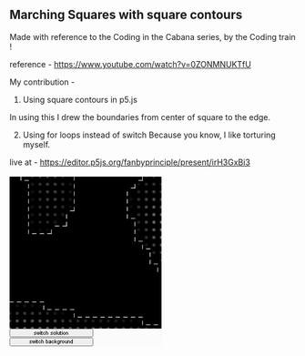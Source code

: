 ## Marching Squares with square contours

Made with reference to the Coding in the Cabana series, by the Coding train !

reference - https://www.youtube.com/watch?v=0ZONMNUKTfU


My contribution -

1. Using square contours in p5.js

In using this I drew the boundaries from center of square to the edge.

2. Using for loops instead of switch 
Because you know, I like torturing myself.

live at - https://editor.p5js.org/fanbyprinciple/present/irH3GxBi3

![](square.png)